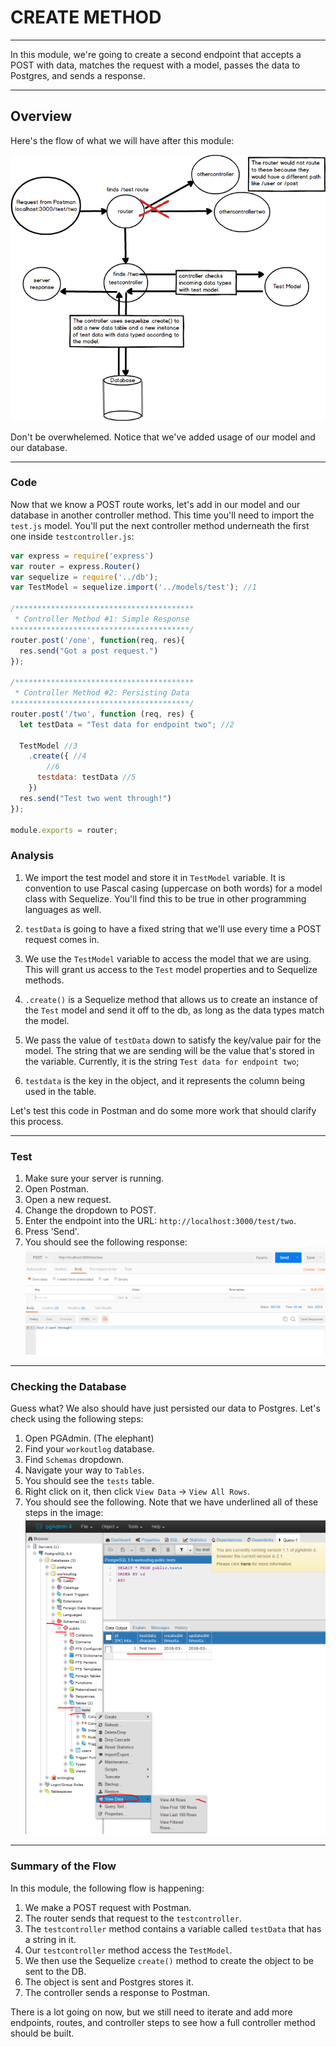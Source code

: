 # CREATE METHOD
---
In this module, we're going to create a second endpoint that accepts a POST with data, matches the request with a model, passes the data to Postgres, and sends a response.

<hr />

## Overview
Here's the flow of what we will have after this module:

![screenshot](assets/02-mvc-test-two.png)

Don't be overwhelemed. Notice that we've added usage of our model and our database.

<hr>


### Code
Now that we know a POST route works, let's add in our model and our database in another controller method. This time you'll need to import the `test.js` model. You'll put the next controller method underneath the first one inside `testcontroller.js`:
```js
var express = require('express')
var router = express.Router()
var sequelize = require('../db');
var TestModel = sequelize.import('../models/test'); //1

/****************************************
 * Controller Method #1: Simple Response
****************************************/
router.post('/one', function(req, res){
  res.send("Got a post request.") 
});

/****************************************
 * Controller Method #2: Persisting Data
****************************************/
router.post('/two', function (req, res) {
  let testData = "Test data for endpoint two"; //2

  TestModel //3
    .create({ //4
        //6
      testdata: testData //5
    })
  res.send("Test two went through!")
});

module.exports = router;
```

### Analysis
1. We import the test model and store it in `TestModel` variable. It is convention to use Pascal casing (uppercase on both words) for a model class with Sequelize. You'll find this to be true in other programming languages as well.

2. `testData` is going to have a fixed string that we'll use every time a POST request comes in. 

3. We use the `TestModel` variable to access the model that we are using. This will grant us access to the `Test` model properties and to Sequelize methods. 

4. `.create()` is a Sequelize method that allows us to create an instance of the `Test` model and send it off to the db, as long as the data types match the model.

5. We pass the value of `testData` down to satisfy the key/value pair for the model. The string that we are sending will be the value that's stored in the variable. Currently, it is the string `Test data for endpoint two`;

6. `testdata` is the key in the object, and it represents the column being used in the table.

Let's test this code in Postman and do some more work that should clarify this process.


<hr />

### Test
1. Make sure your server is running.
2. Open Postman.
3. Open a new request. 
4. Change the dropdown to POST.
5. Enter the endpoint into the URL: `http://localhost:3000/test/two`.
6. Press 'Send'.
7. You should see the following response:
![screenshot](assets/02-postman.PNG)

<hr />

### Checking the Database
Guess what? We also should have just persisted our data to Postgres. Let's check using the following steps:
1. Open PGAdmin. (The elephant)
2. Find your `workoutlog` database.
3. Find `Schemas` dropdown.
4. Navigate your way to `Tables`.
5. You should see the `tests` table.
6. Right click on it, then click `View Data` -> `View All Rows`.
7. You should see the following. Note that we have underlined all of these steps in the image:
![screenshot](assets/02-pg-admin.PNG)

<hr />

### Summary of the Flow
In this module, the following flow is happening:
1. We make a POST request with Postman.
2. The router sends that request to the `testcontroller`.
3. The `testcontroller` method contains a variable called `testData` that has a string in it.
4. Our `testcontroller` method access the `TestModel`.
5. We then use the Sequelize `create()` method to create the object to be sent to the DB.
6. The object is sent and Postgres stores it. 
7. The controller sends a response to Postman.

There is a lot going on now, but we still need to iterate and add more endpoints, routes, and controller steps to see how a full controller method should be built.